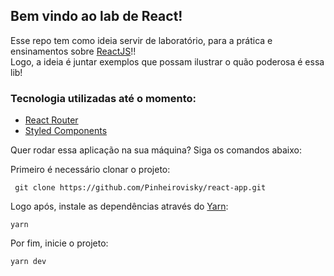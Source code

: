 ## Bem vindo ao lab de React!

Esse repo tem como ideia servir de laboratório, para a prática e ensinamentos sobre [ReactJS](https://reactjs.org/)!!<br />
Logo, a ideia é juntar exemplos que possam ilustrar o quão poderosa é essa lib!

### Tecnologia utilizadas até o momento:

- [React Router](https://reactrouter.com/web/guides/quick-start)
- [Styled Components](https://styled-components.com/docs)

Quer rodar essa aplicação na sua máquina? Siga os comandos abaixo:<br />


Primeiro é necessário clonar o projeto:
 
 ```
  git clone https://github.com/Pinheirovisky/react-app.git
 ```
 
 Logo após, instale as dependências através do [Yarn](https://yarnpkg.com/):
 
  ```
  yarn
 ```
 
 Por fim, inicie o projeto:
 
  ```
  yarn dev
 ```

